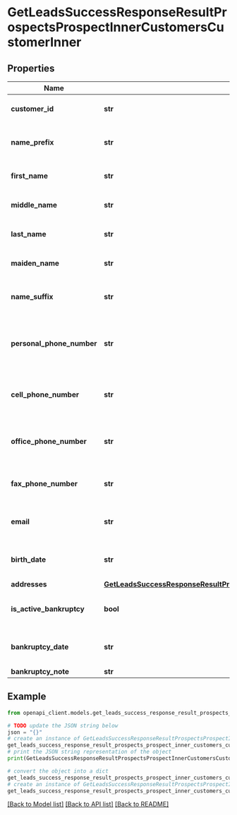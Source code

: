 # GetLeadsSuccessResponseResultProspectsProspectInnerCustomersCustomerInner


## Properties

Name | Type | Description | Notes
------------ | ------------- | ------------- | -------------
**customer_id** | **str** | The customer identifier. | 
**name_prefix** | **str** | The prefix for the customer&#39;s name. | 
**first_name** | **str** | The first name of the customer. | 
**middle_name** | **str** | The middle name of the customer. | [optional] 
**last_name** | **str** | The last name of the customer. | 
**maiden_name** | **str** | The maiden name of the customer. | [optional] 
**name_suffix** | **str** | The suffix for the customer&#39;s name. | [optional] 
**personal_phone_number** | **str** | The personal phone number of the customer. | [optional] 
**cell_phone_number** | **str** | The cell phone number of the customer. | [optional] 
**office_phone_number** | **str** | The office phone number of the customer. | [optional] 
**fax_phone_number** | **str** | The fax number of the customer. | [optional] 
**email** | **str** | The email address of the customer. | [optional] 
**birth_date** | **str** | The birthdate of the customer. | [optional] 
**addresses** | [**GetLeadsSuccessResponseResultProspectsProspectInnerCustomersCustomerInnerAddresses**](GetLeadsSuccessResponseResultProspectsProspectInnerCustomersCustomerInnerAddresses.md) |  | [optional] 
**is_active_bankruptcy** | **bool** | The Bankruptcy status of customer . | [optional] 
**bankruptcy_date** | **str** | The Bankruptcy date of customer. | [optional] 
**bankruptcy_note** | **str** | XYZ | [optional] 

## Example

```python
from openapi_client.models.get_leads_success_response_result_prospects_prospect_inner_customers_customer_inner import GetLeadsSuccessResponseResultProspectsProspectInnerCustomersCustomerInner

# TODO update the JSON string below
json = "{}"
# create an instance of GetLeadsSuccessResponseResultProspectsProspectInnerCustomersCustomerInner from a JSON string
get_leads_success_response_result_prospects_prospect_inner_customers_customer_inner_instance = GetLeadsSuccessResponseResultProspectsProspectInnerCustomersCustomerInner.from_json(json)
# print the JSON string representation of the object
print(GetLeadsSuccessResponseResultProspectsProspectInnerCustomersCustomerInner.to_json())

# convert the object into a dict
get_leads_success_response_result_prospects_prospect_inner_customers_customer_inner_dict = get_leads_success_response_result_prospects_prospect_inner_customers_customer_inner_instance.to_dict()
# create an instance of GetLeadsSuccessResponseResultProspectsProspectInnerCustomersCustomerInner from a dict
get_leads_success_response_result_prospects_prospect_inner_customers_customer_inner_from_dict = GetLeadsSuccessResponseResultProspectsProspectInnerCustomersCustomerInner.from_dict(get_leads_success_response_result_prospects_prospect_inner_customers_customer_inner_dict)
```
[[Back to Model list]](../README.md#documentation-for-models) [[Back to API list]](../README.md#documentation-for-api-endpoints) [[Back to README]](../README.md)


